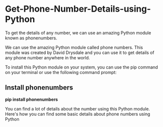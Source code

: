 # Get-Phone-Number-Details-using-Python
To get the details of any number, we can use an amazing Python module known as phonenumbers.

We can use the amazing Python module called phone numbers. This module was created by David Drysdale and you can use it to get details of any phone number anywhere in the world.

To install this Python module on your system, you can use the pip command on your terminal or use the following command prompt:

## Install phonenumbers

**pip install phonenumbers**

You can find a lot of details about the number using this Python module. Here's how you can find some basic details about phone numbers using Python
